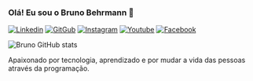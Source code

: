 ### Olá! Eu sou o Bruno Behrmann 🌌

[![Linkedin](https://img.shields.io/badge/LinkedIn-0077B5?style=for-the-badge&logo=linkedin&logoColor=white)](https://www.linkedin.com/in/bruno-behrmann)
[![GitGub](https://img.shields.io/badge/GitHub-100000?style=for-the-badge&logo=github&logoColor=white)](https://github.com/BrunoBehrmann)
[![Instagram](https://img.shields.io/badge/Instagram-E4405F?style=for-the-badge&logo=instagram&logoColor=white)](https://www.instagram.com/bruno.behrmann/)
[![Youtube](https://img.shields.io/badge/YouTube-FF0000?style=for-the-badge&logo=youtube&logoColor=white)](https://www.youtube.com/channel/UClWqZoClN2MaMRN0Fc4MBpg/featured)
[![Facebook](https://img.shields.io/badge/Facebook-1877F2?style=for-the-badge&logo=facebook&logoColor=white)](https://web.facebook.com/bruno.desousabehrmann/)

![Bruno GitHub stats](https://github-readme-stats.vercel.app/api?username=BrunoBehrmann&show_icons=true&theme=dracula)

Apaixonado por tecnologia, aprendizado e por mudar a vida das pessoas através da programação.
